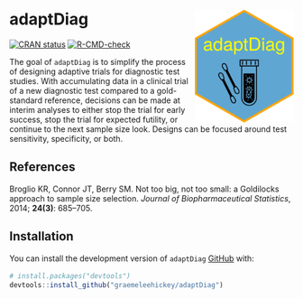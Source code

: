 
<!-- README.md is generated from README.Rmd. Please edit that file -->

# adaptDiag <img src="man/figures/hex.png" width = "175" height = "200" align="right" />

<!-- badges: start -->

[![CRAN
status](https://www.r-pkg.org/badges/version/adaptDiag)](https://CRAN.R-project.org/package=adaptDiag)
[![R-CMD-check](https://github.com/graemeleehickey/adaptDiag/workflows/R-CMD-check/badge.svg)](https://github.com/graemeleehickey/adaptDiag/actions)
<!-- badges: end -->

The goal of `adaptDiag` is to simplify the process of designing adaptive
trials for diagnostic test studies. With accumulating data in a clinical
trial of a new diagnostic test compared to a gold-standard reference,
decisions can be made at interim analyses to either stop the trial for
early success, stop the trial for expected futility, or continue to the
next sample size look. Designs can be focused around test sensitivity,
specificity, or both.

## References

Broglio KR, Connor JT, Berry SM. Not too big, not too small: a
Goldilocks approach to sample size selection. *Journal of
Biopharmaceutical Statistics*, 2014; **24(3)**: 685–705.

## Installation

You can install the development version of `adaptDiag`
[GitHub](https://github.com/) with:

``` r
# install.packages("devtools")
devtools::install_github("graemeleehickey/adaptDiag")
```
